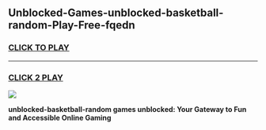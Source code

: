 
## Unblocked-Games-unblocked-basketball-random-Play-Free-fqedn
<h3>
<a href="https://premium76.site?title=unblocked-basketball-random&ref=18A1">CLICK TO PLAY</a></h3>
<hr>

<h3>
<a href="https://premium76.site?title=unblocked-basketball-random&ref=18A1">CLICK 2 PLAY</a>
  
</h3>

<a href="https://premium76.site?title=unblocked-basketball-random&ref=18A1"><img src="https://clearcache.store/games.png"></a>


**unblocked-basketball-random games unblocked: Your Gateway to Fun and Accessible Online Gaming**
